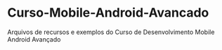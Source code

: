 # Curso-Mobile-Android-Avancado
Arquivos de recursos e exemplos do Curso de Desenvolvimento Mobile Android Avançado
